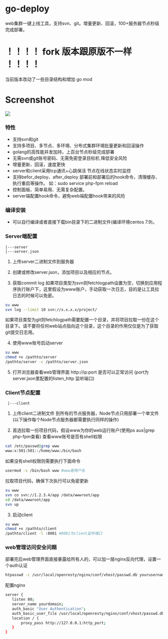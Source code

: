 # go-deploy
web集群一键上线工具，支持svn、git。增量更新、回滚，100+服务器节点秒级完成部署。


# ！！！！ fork 版本跟原版不一样 ！！！！

当前版本改动了一些目录结构和增加 go mod

# Screenshot
![](https://github.com/ikool-cn/go-deploy/blob/master/Screenshot.png)

### 特性
- 支持svn和git
- 支持多项目、多节点、多环境、分布式集群环境批量更新和回滚操作
- golang的高性能并发加持，上百台节点秒级完成部署
- 无需svn或git账号密码、无需免密登录目标机 降低安全风险
- 增量更新、回滚，速度更快
- server和client采用tcp通讯+心跳保活 节点在线状态实时监控
- 支持befor_deploy、after_deploy 部署前和部署后的hook命令，清理缓存、执行重启等操作。 如：sudo service php-fpm reload
- 控制面板、简单易用、无需复杂配置。
- server端配置hook命令，避免web端配置hook带来的风险

### 编译安装
 - 可以自行编译或者直接下载bin目录下的二进制文件(编译环境centos 7.9)。
 
### Server端配置
```
|---server
|---server.json
```
 
1. 上传server二进制文件到服务器
     
2. 创建或修改server.json，添加项目以及相应的节点。
3. 获取commit log
   如果项目类型为svn则fetchlogpath设置为空，切换到应用程序执行账户下，这里假设为www账户，手动获取一次日志，目的是让工具拉日志的时候可以免密。
```bash
su www
svn log --limit 10 svn://x.x.x.x/project/
```
   如果项目类型为git则fetchlogpath需要配置一个目录，并将项目拉取一份在这个目录下。请不要将任何web站点指向这个目录，这个目录的作用仅仅是为了获取git提交日志用。

4. 使用www账号启动server
```bash
su www
chmod +x /pathto/server
/pathto/server -c /pathto/server.json
```
     
5. 打开浏览器查看web管理界面 http://ip:port 是否可以正常访问 (port为server.json里配置的listen_http 监听端口)

### Client节点配置
```
 |---client
```

1. 上传client二进制文件 到所有的节点服务器，Node节点只用部署一个单文件(以下操作每个Node节点服务器都需要执行同样的操作)

2. 首选拉取一份项目代码，假设www为你的web运行账户(使用ps aux|grep php-fpm查看)
   查看www账号是否有shell权限
```bash
cat /etc/passwd|grep www 
www:x:501:501::/home/www:/bin/bash
```
   如果没有shell权限则需要执行下面命令
```bash
usermod -s /bin/bash www #www是用户名
```
   拉取项目代码，确保下次执行可以免密更新
```bash
su www
svn co svn://1.2.3.4/app /data/wwwroot/app
cd /data/wwwroot/app
svn up
```
3. 启动client
```bash
su www
chmod +x /pathto/client
/pathto/client -l :8081 #8081为client监听端口
```

### web管理访问安全问题
   部署完后web管理界面直接暴露给所有人的，可以加一层nginx反向代理，设置一个auth认证
```bash
htpasswd -c /usr/local/openresty/nginx/conf/vhost/passwd.db yourusername
```
   配置nginx
```bash
server {
   listen 80;
   server_name yourdomain;
   auth_basic "User Authentication";
   auth_basic_user_file /usr/local/openresty/nginx/conf/vhost/passwd.db;
   location / {
       proxy_pass http://127.0.0.1:http_port;
   }
}
```
